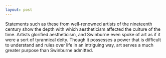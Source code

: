 ```yaml
---
layout: post
---
```


Statements such as these from well-renowned artists of the nineteenth century show the depth with which aestheticism affected the culture of the time. Artists glorified aestheticism, and Swinburne even spoke of art as if it were a sort of tyrannical deity. Though it possesses a power that is difficult to understand and rules over life in an intriguing way, art serves a much greater purpose than Swinburne admitted.
